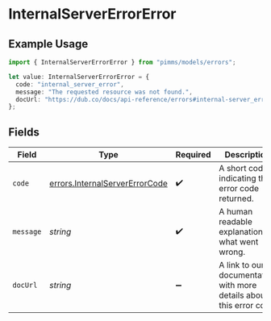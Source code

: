 # InternalServerErrorError

## Example Usage

```typescript
import { InternalServerErrorError } from "pimms/models/errors";

let value: InternalServerErrorError = {
  code: "internal_server_error",
  message: "The requested resource was not found.",
  docUrl: "https://dub.co/docs/api-reference/errors#internal-server_error",
};
```

## Fields

| Field                                                                            | Type                                                                             | Required                                                                         | Description                                                                      | Example                                                                          |
| -------------------------------------------------------------------------------- | -------------------------------------------------------------------------------- | -------------------------------------------------------------------------------- | -------------------------------------------------------------------------------- | -------------------------------------------------------------------------------- |
| `code`                                                                           | [errors.InternalServerErrorCode](../../models/errors/internalservererrorcode.md) | :heavy_check_mark:                                                               | A short code indicating the error code returned.                                 | internal_server_error                                                            |
| `message`                                                                        | *string*                                                                         | :heavy_check_mark:                                                               | A human readable explanation of what went wrong.                                 | The requested resource was not found.                                            |
| `docUrl`                                                                         | *string*                                                                         | :heavy_minus_sign:                                                               | A link to our documentation with more details about this error code              | https://dub.co/docs/api-reference/errors#internal-server_error                   |